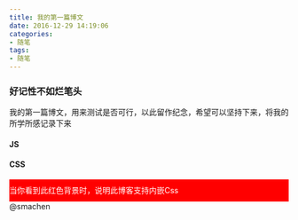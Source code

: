 ```yaml
---
title: 我的第一篇博文
date: 2016-12-29 14:19:06
categories:
- 随笔
tags: 
- 随笔
---
```

<h3>好记性不如烂笔头</h3>
<p>我的第一篇博文，用来测试是否可行，以此留作纪念，希望可以坚持下来，将我的所学所感记录下来</p>
<h4>JS</h4>
<div id="Js"></div>
<h4>CSS</h4>
<div id="Css">当你看到此红色背景时，说明此博客支持内嵌Css</div>
@smachen
<style type='text/css'>#Css{ height:40px;line-height:40px;background:red;color:#fff;}</style>
<script>document.getElementById('Js').innerHTML='当你看到这一句的时候，说明此博客支持内嵌Javascirpt';</script>
